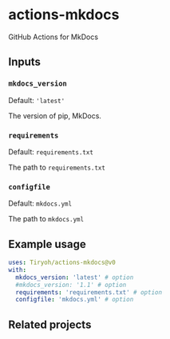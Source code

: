 # actions-mkdocs

GitHub Actions for MkDocs

## Inputs

### `mkdocs_version`

Default: `'latest'`

The version of pip, MkDocs. 

### `requirements`

Default: `requirements.txt`

The path to `requirements.txt`

### `configfile`

Default: `mkdocs.yml`

The path to `mkdocs.yml`

## Example usage

```yaml
uses: Tiryoh/actions-mkdocs@v0
with:
  mkdocs_version: 'latest' # option
  #mkdocs_version: '1.1' # option
  requirements: 'requirements.txt' # option
  configfile: 'mkdocs.yml' # option
```

## Related projects